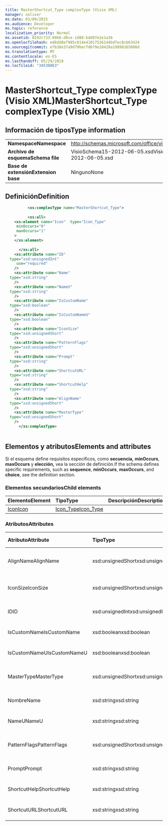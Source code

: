 ```yaml
---
title: MasterShortcut_Type complexType (Visio XML)
manager: soliver
ms.date: 03/09/2015
ms.audience: Developer
ms.topic: reference
localization_priority: Normal
ms.assetid: 0192c733-09b8-d9ce-1d88-b4d97e2e1a36
ms.openlocfilehash: ed8dd8ef985c814e41017526144bd7ec8cb63424
ms.sourcegitcommit: e7b38e37a9d79becfd679e10420a19890165606d
ms.translationtype: MT
ms.contentlocale: es-ES
ms.lasthandoff: 05/29/2019
ms.locfileid: "34538063"
---
```

# <a name="mastershortcut_type-complextype-visio-xml"></a><span data-ttu-id="bbb7f-102">MasterShortcut_Type complexType (Visio XML)</span><span class="sxs-lookup"><span data-stu-id="bbb7f-102">MasterShortcut_Type complexType (Visio XML)</span></span>

## <a name="type-information"></a><span data-ttu-id="bbb7f-103">Información de tipos</span><span class="sxs-lookup"><span data-stu-id="bbb7f-103">Type information</span></span>

|||
|:-----|:-----|
|<span data-ttu-id="bbb7f-104">**Namespace**</span><span class="sxs-lookup"><span data-stu-id="bbb7f-104">**Namespace**</span></span> <br/> |http://schemas.microsoft.com/office/visio/2011/1/core  <br/> |
|<span data-ttu-id="bbb7f-105">**Archivo de esquema**</span><span class="sxs-lookup"><span data-stu-id="bbb7f-105">**Schema file**</span></span> <br/> |<span data-ttu-id="bbb7f-106">VisioSchema15-2012-06-05.xsd</span><span class="sxs-lookup"><span data-stu-id="bbb7f-106">VisioSchema15-2012-06-05.xsd</span></span>  <br/> |
|<span data-ttu-id="bbb7f-107">**Base de extensión**</span><span class="sxs-lookup"><span data-stu-id="bbb7f-107">**Extension base**</span></span> <br/> |<span data-ttu-id="bbb7f-108">Ninguno</span><span class="sxs-lookup"><span data-stu-id="bbb7f-108">None</span></span>  <br/> |
   
## <a name="definition"></a><span data-ttu-id="bbb7f-109">Definición</span><span class="sxs-lookup"><span data-stu-id="bbb7f-109">Definition</span></span>

```XML
          <xs:complexType name="MasterShortcut_Type">
          
          <xs:all>
    <xs:element name="Icon"  type="Icon_Type"
     minOccurs="0"
     maxOccurs="1"
    >
    </xs:element>
    
      </xs:all>
    <xs:attribute name="ID"
  type="xsd:unsignedInt"
     use="required"
    />
    <xs:attribute name="Name"
  type="xsd:string"
    />
    <xs:attribute name="NameU"
  type="xsd:string"
    />
    <xs:attribute name="IsCustomName"
  type="xsd:boolean"
    />
    <xs:attribute name="IsCustomNameU"
  type="xsd:boolean"
    />
    <xs:attribute name="IconSize"
  type="xsd:unsignedShort"
    />
    <xs:attribute name="PatternFlags"
  type="xsd:unsignedShort"
    />
    <xs:attribute name="Prompt"
  type="xsd:string"
    />
    <xs:attribute name="ShortcutURL"
  type="xsd:string"
    />
    <xs:attribute name="ShortcutHelp"
  type="xsd:string"
    />
    <xs:attribute name="AlignName"
  type="xsd:unsignedShort"
    />
    <xs:attribute name="MasterType"
  type="xsd:unsignedShort"
    />
      </xs:complexType>
      
```

## <a name="elements-and-attributes"></a><span data-ttu-id="bbb7f-110">Elementos y atributos</span><span class="sxs-lookup"><span data-stu-id="bbb7f-110">Elements and attributes</span></span>

<span data-ttu-id="bbb7f-111">Si el esquema define requisitos específicos, como **secuencia,** **minOccurs**, **maxOccurs** y **elección,** vea la sección de definición.</span><span class="sxs-lookup"><span data-stu-id="bbb7f-111">If the schema defines specific requirements, such as **sequence**, **minOccurs**, **maxOccurs**, and **choice**, see the definition section.</span></span> 
  
### <a name="child-elements"></a><span data-ttu-id="bbb7f-112">Elementos secundarios</span><span class="sxs-lookup"><span data-stu-id="bbb7f-112">Child elements</span></span>

|<span data-ttu-id="bbb7f-113">**Elemento**</span><span class="sxs-lookup"><span data-stu-id="bbb7f-113">**Element**</span></span>|<span data-ttu-id="bbb7f-114">**Tipo**</span><span class="sxs-lookup"><span data-stu-id="bbb7f-114">**Type**</span></span>|<span data-ttu-id="bbb7f-115">**Descripción**</span><span class="sxs-lookup"><span data-stu-id="bbb7f-115">**Description**</span></span>|
|:-----|:-----|:-----|
|[<span data-ttu-id="bbb7f-116">Icon</span><span class="sxs-lookup"><span data-stu-id="bbb7f-116">Icon</span></span>](icon-element-mastershortcut_type-complextypevisio-xml.md) <br/> |[<span data-ttu-id="bbb7f-117">Icon_Type</span><span class="sxs-lookup"><span data-stu-id="bbb7f-117">Icon_Type</span></span>](icon_type-complextypevisio-xml.md) <br/> ||
   
### <a name="attributes"></a><span data-ttu-id="bbb7f-118">Atributos</span><span class="sxs-lookup"><span data-stu-id="bbb7f-118">Attributes</span></span>

|<span data-ttu-id="bbb7f-119">**Atributo**</span><span class="sxs-lookup"><span data-stu-id="bbb7f-119">**Attribute**</span></span>|<span data-ttu-id="bbb7f-120">**Tipo**</span><span class="sxs-lookup"><span data-stu-id="bbb7f-120">**Type**</span></span>|<span data-ttu-id="bbb7f-121">**Obligatorio**</span><span class="sxs-lookup"><span data-stu-id="bbb7f-121">**Required**</span></span>|<span data-ttu-id="bbb7f-122">**Descripción**</span><span class="sxs-lookup"><span data-stu-id="bbb7f-122">**Description**</span></span>|<span data-ttu-id="bbb7f-123">**Posibles valores**</span><span class="sxs-lookup"><span data-stu-id="bbb7f-123">**Possible values**</span></span>|
|:-----|:-----|:-----|:-----|:-----|
|<span data-ttu-id="bbb7f-124">AlignName</span><span class="sxs-lookup"><span data-stu-id="bbb7f-124">AlignName</span></span>  <br/> |<span data-ttu-id="bbb7f-125">xsd:unsignedShort</span><span class="sxs-lookup"><span data-stu-id="bbb7f-125">xsd:unsignedShort</span></span>  <br/> |<span data-ttu-id="bbb7f-126">opcional</span><span class="sxs-lookup"><span data-stu-id="bbb7f-126">optional</span></span>  <br/> ||<span data-ttu-id="bbb7f-127">Valores del tipo xsd:unsignedShort.</span><span class="sxs-lookup"><span data-stu-id="bbb7f-127">Values of the xsd:unsignedShort type.</span></span>  <br/> |
|<span data-ttu-id="bbb7f-128">IconSize</span><span class="sxs-lookup"><span data-stu-id="bbb7f-128">IconSize</span></span>  <br/> |<span data-ttu-id="bbb7f-129">xsd:unsignedShort</span><span class="sxs-lookup"><span data-stu-id="bbb7f-129">xsd:unsignedShort</span></span>  <br/> |<span data-ttu-id="bbb7f-130">opcional</span><span class="sxs-lookup"><span data-stu-id="bbb7f-130">optional</span></span>  <br/> ||<span data-ttu-id="bbb7f-131">Valores del tipo xsd:unsignedShort.</span><span class="sxs-lookup"><span data-stu-id="bbb7f-131">Values of the xsd:unsignedShort type.</span></span>  <br/> |
|<span data-ttu-id="bbb7f-132">ID</span><span class="sxs-lookup"><span data-stu-id="bbb7f-132">ID</span></span>  <br/> |<span data-ttu-id="bbb7f-133">xsd:unsignedInt</span><span class="sxs-lookup"><span data-stu-id="bbb7f-133">xsd:unsignedInt</span></span>  <br/> |<span data-ttu-id="bbb7f-134">necesario</span><span class="sxs-lookup"><span data-stu-id="bbb7f-134">required</span></span>  <br/> ||<span data-ttu-id="bbb7f-135">Valores del tipo xsd:unsignedInt.</span><span class="sxs-lookup"><span data-stu-id="bbb7f-135">Values of the xsd:unsignedInt type.</span></span>  <br/> |
|<span data-ttu-id="bbb7f-136">IsCustomName</span><span class="sxs-lookup"><span data-stu-id="bbb7f-136">IsCustomName</span></span>  <br/> |<span data-ttu-id="bbb7f-137">xsd:boolean</span><span class="sxs-lookup"><span data-stu-id="bbb7f-137">xsd:boolean</span></span>  <br/> |<span data-ttu-id="bbb7f-138">opcional</span><span class="sxs-lookup"><span data-stu-id="bbb7f-138">optional</span></span>  <br/> ||<span data-ttu-id="bbb7f-139">Valores del tipo xsd:boolean.</span><span class="sxs-lookup"><span data-stu-id="bbb7f-139">Values of the xsd:boolean type.</span></span>  <br/> |
|<span data-ttu-id="bbb7f-140">IsCustomNameU</span><span class="sxs-lookup"><span data-stu-id="bbb7f-140">IsCustomNameU</span></span>  <br/> |<span data-ttu-id="bbb7f-141">xsd:boolean</span><span class="sxs-lookup"><span data-stu-id="bbb7f-141">xsd:boolean</span></span>  <br/> |<span data-ttu-id="bbb7f-142">opcional</span><span class="sxs-lookup"><span data-stu-id="bbb7f-142">optional</span></span>  <br/> ||<span data-ttu-id="bbb7f-143">Valores del tipo xsd:boolean.</span><span class="sxs-lookup"><span data-stu-id="bbb7f-143">Values of the xsd:boolean type.</span></span>  <br/> |
|<span data-ttu-id="bbb7f-144">MasterType</span><span class="sxs-lookup"><span data-stu-id="bbb7f-144">MasterType</span></span>  <br/> |<span data-ttu-id="bbb7f-145">xsd:unsignedShort</span><span class="sxs-lookup"><span data-stu-id="bbb7f-145">xsd:unsignedShort</span></span>  <br/> |<span data-ttu-id="bbb7f-146">opcional</span><span class="sxs-lookup"><span data-stu-id="bbb7f-146">optional</span></span>  <br/> ||<span data-ttu-id="bbb7f-147">Valores del tipo xsd:unsignedShort.</span><span class="sxs-lookup"><span data-stu-id="bbb7f-147">Values of the xsd:unsignedShort type.</span></span>  <br/> |
|<span data-ttu-id="bbb7f-148">Nombre</span><span class="sxs-lookup"><span data-stu-id="bbb7f-148">Name</span></span>  <br/> |<span data-ttu-id="bbb7f-149">xsd:string</span><span class="sxs-lookup"><span data-stu-id="bbb7f-149">xsd:string</span></span>  <br/> |<span data-ttu-id="bbb7f-150">opcional</span><span class="sxs-lookup"><span data-stu-id="bbb7f-150">optional</span></span>  <br/> ||<span data-ttu-id="bbb7f-151">Valores del tipo xsd:string.</span><span class="sxs-lookup"><span data-stu-id="bbb7f-151">Values of the xsd:string type.</span></span>  <br/> |
|<span data-ttu-id="bbb7f-152">NameU</span><span class="sxs-lookup"><span data-stu-id="bbb7f-152">NameU</span></span>  <br/> |<span data-ttu-id="bbb7f-153">xsd:string</span><span class="sxs-lookup"><span data-stu-id="bbb7f-153">xsd:string</span></span>  <br/> |<span data-ttu-id="bbb7f-154">opcional</span><span class="sxs-lookup"><span data-stu-id="bbb7f-154">optional</span></span>  <br/> ||<span data-ttu-id="bbb7f-155">Valores del tipo xsd:string.</span><span class="sxs-lookup"><span data-stu-id="bbb7f-155">Values of the xsd:string type.</span></span>  <br/> |
|<span data-ttu-id="bbb7f-156">PatternFlags</span><span class="sxs-lookup"><span data-stu-id="bbb7f-156">PatternFlags</span></span>  <br/> |<span data-ttu-id="bbb7f-157">xsd:unsignedShort</span><span class="sxs-lookup"><span data-stu-id="bbb7f-157">xsd:unsignedShort</span></span>  <br/> |<span data-ttu-id="bbb7f-158">opcional</span><span class="sxs-lookup"><span data-stu-id="bbb7f-158">optional</span></span>  <br/> ||<span data-ttu-id="bbb7f-159">Valores del tipo xsd:unsignedShort.</span><span class="sxs-lookup"><span data-stu-id="bbb7f-159">Values of the xsd:unsignedShort type.</span></span>  <br/> |
|<span data-ttu-id="bbb7f-160">Prompt</span><span class="sxs-lookup"><span data-stu-id="bbb7f-160">Prompt</span></span>  <br/> |<span data-ttu-id="bbb7f-161">xsd:string</span><span class="sxs-lookup"><span data-stu-id="bbb7f-161">xsd:string</span></span>  <br/> |<span data-ttu-id="bbb7f-162">opcional</span><span class="sxs-lookup"><span data-stu-id="bbb7f-162">optional</span></span>  <br/> ||<span data-ttu-id="bbb7f-163">Valores del tipo xsd:string.</span><span class="sxs-lookup"><span data-stu-id="bbb7f-163">Values of the xsd:string type.</span></span>  <br/> |
|<span data-ttu-id="bbb7f-164">ShortcutHelp</span><span class="sxs-lookup"><span data-stu-id="bbb7f-164">ShortcutHelp</span></span>  <br/> |<span data-ttu-id="bbb7f-165">xsd:string</span><span class="sxs-lookup"><span data-stu-id="bbb7f-165">xsd:string</span></span>  <br/> |<span data-ttu-id="bbb7f-166">opcional</span><span class="sxs-lookup"><span data-stu-id="bbb7f-166">optional</span></span>  <br/> ||<span data-ttu-id="bbb7f-167">Valores del tipo xsd:string.</span><span class="sxs-lookup"><span data-stu-id="bbb7f-167">Values of the xsd:string type.</span></span>  <br/> |
|<span data-ttu-id="bbb7f-168">ShortcutURL</span><span class="sxs-lookup"><span data-stu-id="bbb7f-168">ShortcutURL</span></span>  <br/> |<span data-ttu-id="bbb7f-169">xsd:string</span><span class="sxs-lookup"><span data-stu-id="bbb7f-169">xsd:string</span></span>  <br/> |<span data-ttu-id="bbb7f-170">opcional</span><span class="sxs-lookup"><span data-stu-id="bbb7f-170">optional</span></span>  <br/> ||<span data-ttu-id="bbb7f-171">Valores del tipo xsd:string.</span><span class="sxs-lookup"><span data-stu-id="bbb7f-171">Values of the xsd:string type.</span></span>  <br/> |
   

